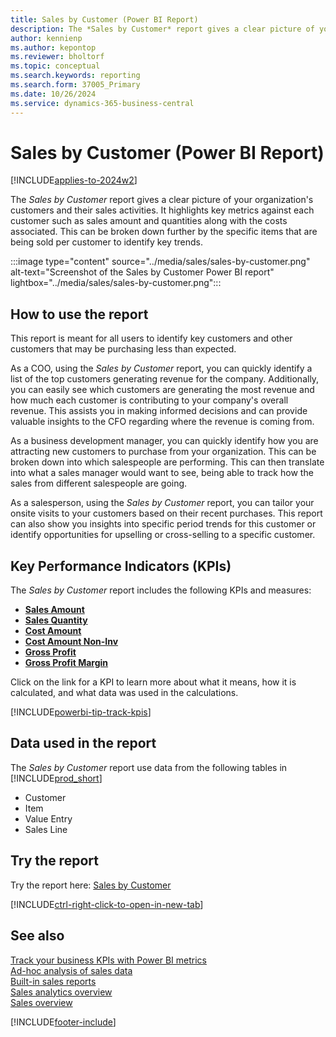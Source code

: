 ```yaml
---
title: Sales by Customer (Power BI Report)
description: The *Sales by Customer* report gives a clear picture of your organization's customers and their sales activities.
author: kennienp
ms.author: kepontop
ms.reviewer: bholtorf
ms.topic: conceptual
ms.search.keywords: reporting
ms.search.form: 37005_Primary
ms.date: 10/26/2024
ms.service: dynamics-365-business-central
---
```


# Sales by Customer (Power BI Report)

[!INCLUDE[applies-to-2024w2](../includes/applies-to-2024w2.md)]

The *Sales by Customer* report gives a clear picture of your organization's customers and their sales activities. It highlights key metrics against each customer such as sales amount and quantities along with the costs associated. This can be broken down further by the specific items that are being sold per customer to identify key trends.

:::image type="content" source="../media/sales/sales-by-customer.png" alt-text="Screenshot of the Sales by Customer Power BI report" lightbox="../media/sales/sales-by-customer.png":::


## How to use the report

This report is meant for all users to identify key customers and other customers that may be purchasing less than expected.

As a COO, using the *Sales by Customer* report, you can quickly identify a list of the top customers generating revenue for the company. Additionally, you can easily see which customers are generating the most revenue and how much each customer is contributing to your company's overall revenue. This assists you in making informed decisions and can provide valuable insights to the CFO regarding where the revenue is coming from.

As a business development manager, you can quickly identify how you are attracting new customers to purchase from your organization. This can be broken down into which salespeople are performing. This can then translate into what a sales manager would want to see, being able to track how the sales from different salespeople are going.

As a salesperson, using the *Sales by Customer* report, you can tailor your onsite visits to your customers based on their recent purchases. This report can also show you insights into specific period trends for this customer or identify opportunities for upselling or cross-selling to a specific customer.

## Key Performance Indicators (KPIs)

The *Sales by Customer* report includes the following KPIs and measures: 

- [**Sales Amount**](sales-powerbi-sales-kpis.md#sales-amount)
- [**Sales Quantity**](sales-powerbi-sales-kpis.md#sales-quantity)
- [**Cost Amount**](sales-powerbi-sales-kpis.md#cost-amount)
- [**Cost Amount Non-Inv**](sales-powerbi-sales-kpis.md#cost-amount-non-inv)
- [**Gross Profit**](sales-powerbi-sales-kpis.md#gross-profit)
- [**Gross Profit Margin**](sales-powerbi-sales-kpis.md#gross-profit-margin)

Click on the link for a KPI to learn more about what it means, how it is calculated, and what data was used in the calculations. 

[!INCLUDE[powerbi-tip-track-kpis](../includes/powerbi-tip-track-kpis.md)]


## Data used in the report

The *Sales by Customer* report use data from the following tables in [!INCLUDE[prod_short](../includes/prod_short.md)]

- Customer
- Item
- Value Entry
- Sales Line

## Try the report

Try the report here: [Sales by Customer](https://businesscentral.dynamics.com?page=37005)

[!INCLUDE[ctrl-right-click-to-open-in-new-tab](../includes/ctrl-right-click-to-open-in-new-tab.md)]

## See also

[Track your business KPIs with Power BI metrics](track-kpis-with-power-bi-metrics.md)   
[Ad-hoc analysis of sales data](ad-hoc-analysis-sales.md)   
[Built-in sales reports](sales-reports.md)   
[Sales analytics overview](sales-analytics-overview.md)  
[Sales overview](sales-manage-sales.md)  

[!INCLUDE[footer-include](includes/footer-banner.md)]
